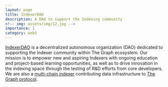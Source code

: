 ```yaml
---
layout: page
title: IndexerDAO
description: A DAO to support the Indexing community
<!-- img: assets/img/12.jpg -->
importance: 1
category: web3
---
```


[IndexerDAO](https://www.indexerdao.com/) is a decentralized autonomous organization (DAO) dedicated to supporting the Indexer community within The Graph ecosystem. Our mission is to empower new and aspiring Indexers with ongoing education and project-based learning opportunities, as well as to drive innovation in the indexing space through the testing of R&D efforts from core developers. We are also a [multi-chain indexer](https://thegraph.com/explorer/profile/0x223260f3ca014adc40c98d50d5c4178657d53e26?view=Indexing&chain=mainnet) contributing data infrastructure to [The Graph protocol](https://thegraph.com/en/).
